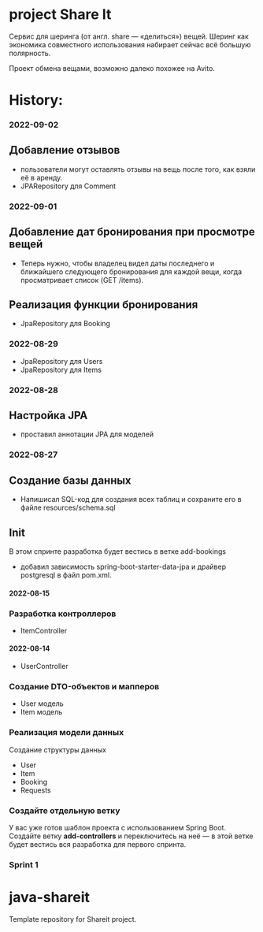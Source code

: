# project Share It

Сервис для шеринга (от англ. share — «делиться») вещей.
Шеринг как экономика совместного использования набирает сейчас всё большую полярность.

Проект обмена вещами, возможно далеко похожее на Avito.

# History:
### 2022-09-02
## Добавление отзывов
- пользователи могут оставлять отзывы на вещь после того, как взяли её в аренду.
- JPARepository для Comment

### 2022-09-01
## Добавление дат бронирования при просмотре вещей
- Теперь нужно, чтобы владелец видел даты последнего и ближайшего следующего бронирования для каждой вещи, когда просматривает список (GET /items).

## Реализация функции бронирования
- JpaRepository для Booking

### 2022-08-29
- JpaRepository для Users
- JpaRepository для Items

### 2022-08-28
## Настройка JPA
- проставил аннотации JPA для моделей

### 2022-08-27
## Создание базы данных

- Напишисал SQL-код для создания всех таблиц и сохраните его в файле resources/schema.sql

## Init
В этом спринте разработка будет вестись в ветке add-bookings
- добавил зависимость spring-boot-starter-data-jpa и драйвер postgresql в файл pom.xml.

#### 2022-08-15
### Разработка контроллеров

- ItemController
#### 2022-08-14
- UserController

### Создание DTO-объектов и мапперов

- User модель
- Item модель

### Реализация модели данных

Создание структуры данных

- User
- Item
- Booking
- Requests

### Создайте отдельную ветку

У вас уже готов шаблон проекта с использованием Spring Boot. Создайте ветку **add-controllers** и
переключитесь на неё — в этой ветке будет вестись вся разработка для первого спринта.

### Sprint 1

# java-shareit

Template repository for Shareit project.
